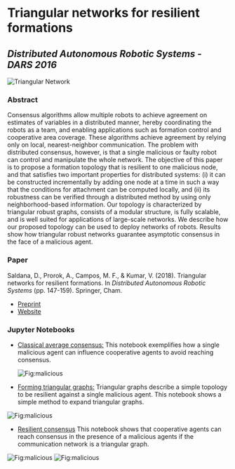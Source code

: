 # Triangular networks for resilient formations 
## _Distributed Autonomous Robotic Systems - DARS 2016_
![Triangular Network](http://swarmslab.com/wp-content/uploads/2022/01/triangular2.png)
### Abstract
Consensus algorithms allow multiple robots to achieve agreement on estimates of variables in a distributed manner, hereby coordinating the robots as a team, and enabling applications such as formation control and cooperative area coverage. These algorithms achieve agreement by relying only on local, nearest-neighbor communication. The problem with distributed consensus, however, is that a single malicious or faulty robot can control and manipulate the whole network. The objective of this paper is to propose a formation topology that is resilient to one malicious node, and that satisfies two important properties for distributed systems: (i) it can be constructed incrementally by adding one node at a time in such a way that the conditions for attachment can be computed locally, and (ii) its robustness can be verified through a distributed method by using only neighborhood-based information. Our topology is characterized by triangular robust graphs, consists of a modular structure, is fully scalable, and is well suited for applications of large-scale networks. We describe how our proposed topology can be used to deploy networks of robots. Results show how triangular robust networks guarantee asymptotic consensus in the face of a malicious agent.

### Paper
Saldana, D., Prorok, A., Campos, M. F., & Kumar, V. (2018). Triangular networks for resilient formations. In _Distributed Autonomous Robotic Systems_ (pp. 147-159). Springer, Cham.

* [Preprint](DARS2016-triangular_formations.pdf)
* [Website](https://link.springer.com/chapter/10.1007/978-3-319-73008-0_11)

### Jupyter Notebooks

* [Classical average consensus:](average_consensus.ipynb) This notebook exemplifies how a single malicious agent can influence cooperative agents to avoid reaching consensus.

    ![Fig:malicious](figs/malicious.png)
* [Forming triangular graphs:](forming_triangular_graphs.ipynb) Triangular graphs describe a simple topology to be resilient against a single malicious agent. This notebook shows a simple method to expand triangular graphs.

 ![Fig:malicious](figs/forming.png)
* [Resilient consensus](resilient_consensus.ipynb) This notebook shows that cooperative agents can reach consensus in the presence of a malicious agents if the communication network is a triangular graph.

![Fig:malicious](figs/triangular.png)
![Fig:malicious](figs/consensus.png)